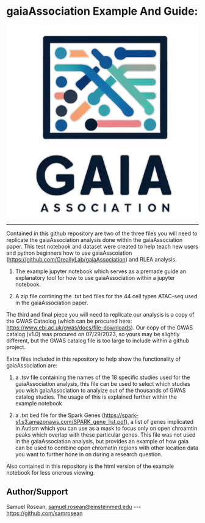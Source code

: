 # gaiaAssociation Example And Guide:

![alt text](https://github.com/samrosean/images/blob/main/logo_with_border_transparent.png)

****

Contained in this github repository are two of the three files you will need to replicate the gaiaAssociation analysis done within the gaiaAssociation paper. This test notebook and dataset were created to help teach new users and python beginners how to use gaiaAsscoiation (https://github.com/GreallyLab/gaiaAssociation) and RLEA analysis.

1. The example jupyter notebook which serves as a premade guide an explanatory tool for how to use gaiaAssociation within a jupyter notebook.

2. A zip file contining the .txt bed files for the 44 cell types ATAC-seq used in the gaiaAssociation paper.

The third and final piece you will need to replicate our analysis is a copy of the GWAS Cataolog (which can be procured here: https://www.ebi.ac.uk/gwas/docs/file-downloads). Our copy of the GWAS catalog (v1.0) was procured on 07/29/2023, so yours may be slightly different, but the GWAS catalog file is too large to include within a github project.



Extra files included in this repository to help show the functionality of gaiaAssociation are:

1. a .tsv file containing the names of the 18 specific studies used for the gaiaAssociation analysis, this file can be used to select which studies you wish gaiaAssociation to analyize out of the thousands of GWAS catalog studies. The usage of this is explained further within the example notebook

2. a .txt bed file for the Spark Genes (https://spark-sf.s3.amazonaws.com/SPARK_gene_list.pdf), a list of genes implicated in Autism which you can use as a mask to focus only on open chroamtin peaks which overlap with these particular genes. This file was not used in the gaiaAssociation analysis, but provides an example of how gaia can be used to combine open chromatin regions with other location data you want to further hone in on during a research question.

Also contained in this repository is the html version of the example notebook for less onerous viewing. 

## Author/Support

Samuel Rosean, samuel.rosean@einsteinmed.edu --- https://github.com/samrosean
